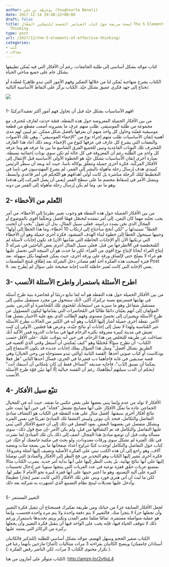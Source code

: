 ```yaml
---
author: يوغرطة بن علي (Youghourta Benali)
date: 2017-12-14 19:48:12+00:00
draft: false
title: لمحة سريعة حول كتاب العناصر الخمسة للتفكير الفعّال The 5 Elements of Effective
  Thinking
type: post
url: /2017/12/the-5-elements-of-effective-thinking/
categories:
- كُتب
- مقالات
---
```


كتاب موجّه بشكل أساسي إلى طلبة الجامعات، رغم أن الأفكار التي فيه يُمكن تطبيقها بشكل عام على جميع مناحي الحياة.

الكتاب يشرح منهاجية يُمكن لنا من خلالها التفكير وفهم الأمور التي تبدو ظاهريًا مُعقّدة أو تحتاج إلى جهد فكري عميق بشكل جيّد.
الكتاب يركّز على النقاط الأساسية التالية:

[![](http://www.it-scoop.com/wp-content/uploads/2017/12/The-5-Elements-of-Effective-Thinking-.jpg)
](http://www.it-scoop.com/2017/12/the-5-elements-of-effective-thinking/the-5-elements-of-effective-thinking-2/)


## 
1- افهم الأساسيات بشكل جيّد قبل أن تحاول فهم أمور أكثر تعقيدا/تركيبًا


من بين الأفكار الجميلة المعروضة حول هذه النقطة، قصّة حدثت لعازف مُحترف مع مجموعة من طلبة الموسيقى. طلب منهم عزف ما يعتبرونه أصعب مقطع من قطعة موسيقية مُعيّنة وحاول كل واحد منهم أن يعزفها بأفضل شكل ممكن. ثم ليبين لهم مدى أهمية إتقان الأساسيات طلب منهم إجراء نوع من "الإحماء الموسيقي"، وهي تلك الأصوات والنغمات التي يشرع كل عازف في عزفها كنوع من الإحماء. وبعد ذلك أعاد هذا العازف المُحترف تلك النوتات القاعدية وتبين للجميع الفرق الشاسع ما بين ما عزفه هو وما عزفه كل واحد من الطّلبة رغم أن المعزوفة في كل حالة لم تكن سوى نوتات إحمائية بسيطة. بعبارة أخرى إتقان الأساسيات بشكل جيّد هو الخطوة الأولى الأساسية قبل الانتقال إلى الأفكار المركّبة.
فكرة أخرى جميلة وتتعلّق بوكالة ناسا، حيث أنه وبعد أن سطّر الرئيس كينيدي هدف إرسال رحلة مأهولة بالبشر إلى القمر، لم يشرع المهندسون في ناسا في التخطيط لتلك الرحلة مباشرة بل كانت أولى أهدافهم هو التّحكم في أمر قاعدي وأبسط، ويتمثل الأمر في إسقاط مجسم ما على سطح القمر (يعني أن يصل المركب إلى هدفه) وهو ما تم، وما لم يكن إرسال رحلة مأهولة إلى القمر من دونه.




## 2- التّعلم من الأخطاء


من بين الأفكار الجميلة حول هذه النقطة هو وجوب تغيير نظرتنا إلى الأخطاء، من أمر يجب تجنّبه مهما كان الثمن، إلى أمر ننشده لنحصّل فهمًا أفضل وتحكّما أقوى بالموضوع أو المجال الذي نحن بصدد دراسته.
فعلى سبيل المثال، بدل أن تقول "يجب أن أتجنب الخطأ" تستبدلها بـ "لكي أنجح سأحتاج إلى ارتكاب 10 أخطاء، وما هذا الخطأ إلى أولها" وحينها سيتحول الخطأ إلى خطوة لبناء الهدف المنشود.
فكرة أخرى جميلة وهو أن الأخطاء التي ترتكبها الآن (أو الإجابات الخاطئة التي تقدّمها الآن) قد تكون إجابات لأسئلة لم تطرحها من قبل. فعلى سبيل المثال أجرى بعض الباحثين في شركة 3M المُتخصّصة في إنتاج الغراء أبحاثا لإنتاج نوع أقوى من الغراء، لكن ما حدث هو أن النتيجة التي تحصل عليها هو غراء لا يصلح حتى لإلصاق ورقة على ورقة أخرى، حيث يمكن فصلهما بكل سهولة. بعد فترة أصبحت هذه الفكرة أحد أهم مصادر دخل الشركة بعد إطلاق مُنتج الملصقات Post it. يعني الإجابة التي كانت تُعتبر خاطئة كانت إجابة صحيحة على سؤال لم يُطرح بعد.


## 3- اطرح الأسئلة باستمرار واطرح الأسئلة الأنسب


من بين الأفكار الجميلة حول هذه النقطة هو أنه لما تتابع درسًا أو مُحاضرة بنية طرح أسئلة في نهايتها فسترتفع نسبة تركيزك أكثر، لأنك ستتحول من مجرد مستقبل سلبي إلى مستقبل متفاعل وهو ما سيزيد من استيعابك لمُحتوى تلك المُحاضرة أو الدرس. يشير المؤلفان إلى أنهم يعيّنان دائمًا طالبًا في المُحاضرات التي يقدّمانها ليكون المسؤول عن طرح الأسئلة ويشيران إلى تحسنّ مستوى وفهم الطالب الذي يقع عليه الاختيار بفضل هذا الأمر.
نقطة أخرى جميلة أشار إليها الكتاب وهو أنه في الكثير من الحالات نطرح الأسئلة غير المُناسبة ولهذا لا نصل إلى إجابات أو نتائج جيّدة، وعرض هنا قصّتين. الأولى إن كنت تعيش في مدينة كبيرة معروفة بكثرة الزحام فيها في ساعات الذروة فمن الأكيد أنك تساءلت عن طريقة للتخلص من هذا الزحام، في حين أنه يتوجّب عليك -على الأقل حسب الكتاب- أن تطرح سؤالًا مُختلفًا وهو "كيف يُمكنني أن أستغل وقتي الذي أقضيه في الطريق بشكل أفضل" ومثل هذا السؤال يملك إجابات عديدة قد يكون الاستماع إلى بودكاست أو كتاب صوتي أحدها.
القصة الثانية (والتي تبدو مستوحاة من وحي الخيال) وهي قصة صديقين في غابة فاجأهما دب فشرعا في الجري، فسأل أحدها الثاني "هل فعلا يمكننا أن نسبق الدّب"، فأجابه صديقه "أتساءل فقط إن كان بإمكاني أن أسبقك أنت" (بحكم أن الدب سيلتهم أبطأهما). رغم أن القصة خيالية إلّا أنها تبيّن قوّة طرح الأسئلة الأنسب.




## 4- تتبّع سيل الأفكار


الأفكار لا تولد من عدم وإنما يبني بعضها على بعض عكس ما نعتقد، حيث أنه في المخيال الجماعي عادة ما تمثّل الأفكار على أنها مصابيح تشتعل “فجأة” في حين أنها بُنيت على نتائج أفكار أخرى سبقتها. أفضل مثال على هذه النقطة في الكتاب هو اكتشاف مبادئ التفاضل والتكامل، فنجد بأن نيوتن وليبنتز اكتشفا تلك المبادئ تقريبًا في نفس الفترة وبشكل منفصل عن بعضهما البعض. يعود الفضل في ذلك إلى أن جميع الأفكار التي يُبنى عليها التفاضل والتكامل قد تم اكتشافها من قبل، ولم يكن الأمر -إن صح قول ذلك- سوى مسألة وقت قبل أن توضع مبادئ هذا المجال.
أضف إلى ذلك بأن تلك المبادئ لما نشرت في تلك الفترة لم تشكل سوى ورقات معدودات، ولو بحث في مكتبة جامعتك أو حيّك عن كتاب حول التفاضل والتكامل لوجدت كتبًا تتراوح أعداد صفحاتها ما بين بضعة مئات وبعضة آلاف، وهو راجع إلى أن هذه الكتب تبني على الفكرة الأصلية وتضيف إليها أمثلة وشروحًا.
فكرة أخرى يُشير إليها الكتاب وهو التحذير من فخ النظر إلى الأفكار والمبادئ التي توصلنا إليها على أنها نتائج نهائية، بل يجب النظر إليها على أنها بداية أمر جديد. يضرب الكتاب مثالا بمصنع عربات حقّق قفزة نوعية في عدد العربات التي ينتجها سنويا عبر إدخال تحسينات كثيرة على آلية التصنيع، وهو ما اعتبر حينها على أنها قفزة كبيرة نحو الأمام لا نظير لها. لكن ما لبث أن أتى هنري فورد وبنى على تلك الأفكار (التي كانت تعتبر إنجازا عظيما) وأدخل عليها تعديلات لينتج نظام التصنيع الذي اشتهرت به شركته بعد ذلك.


## 
5- التغيير المستمر


لجعل الأفكار السابقة جزءً من حياتك ومن طريقة تفكيرك فستحتاج أن تتقبل فكرة التغيير وأن تجعلها جزءً لا يتجزأ منك. فالتغيير لا يتم دفعة واحدة ولا يتم مرة واحدة فحسب، وإنما هو عملية متواصلة مستمرة، تمامًا مثلما تتغير المدن وتكبر ويتم تجديدها باستمرار ورغم ذلك لا تتوقف الحياة فيها، فإنه يجب على الواحد فيها أن يتقبل فكرة التغيير وأن يجعلها ركيزة من الركائز التي يعتمد عليها.

الكتاب صغير الحجم وسهل الهضم، موجّه بشكل أساسي للطلبة (للتذكير فالكاتبان أستاذان جامعيان) وينصح الكاتبان بقراءته 3 مرات متتاليات (أشارًا مازحين بأنهما رغبا في تكرار محتوى الكتاب 3 مرات، لكن الناشر رفض الفكرة :) ).



الكتاب متوفّر على أمازون من هنا: http://amzn.to/2ytluL4
